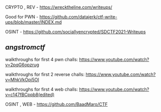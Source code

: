 CRYPTO , REV - https://wrecktheline.com/writeups/

Good for PWN - https://github.com/datajerk/ctf-write-ups/blob/master/INDEX.md

OSINT - https://github.com/sociallyencrypted/SDCTF2021-Writeups

## *angstromctf*

walkthroughs for first 4 pwn challs: https://www.youtube.com/watch?v=2pqG6opzrug

walkthroughs for first 2 reverse challs: https://www.youtube.com/watch?v=MhkVkOpj5OI

walkthroughs for first 4 web challs: https://www.youtube.com/watch?v=c147fBCppb8(edited)

OSINT , WEB - https://github.com/BaadMaro/CTF 
